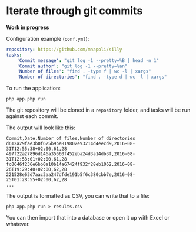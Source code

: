 # Iterate through git commits

**Work in progress**

Configuration example (`conf.yml`):

```yaml
repository: https://github.com/mnapoli/silly
tasks:
    'Commit message': "git log -1 --pretty=%B | head -n 1"
    'Commit author': "git log -1 --pretty=%an"
    'Number of files': "find . -type f | wc -l | xargs"
    'Number of directories': "find . -type d | wc -l | xargs"
```

To run the application:

```
php app.php run
```

The git repository will be cloned in a `repository` folder, and tasks will be run against each commit.

The output will look like this:

```
Commit,Date,Number of files,Number of directories
d612a29fae3b0f625b9be819802e93214d4eecd9,2016-08-31T12:55:38+02:00,61,28
497f22a27896d146a35660f452eba24d3a14db3f,2016-08-31T12:53:01+02:00,61,28
fc0646f236e6bb0a10b14a67424f932f28eb1062,2016-08-26T19:29:40+02:00,62,28
221528e63d7aac3aa247dfde191b5f6c380cbb7e,2016-08-25T01:28:55+02:00,62,28
...
```

The output is formatted as CSV, you can write that to a file:

```
php app.php run > results.csv
```

You can then import that into a database or open it up with Excel or whatever.
